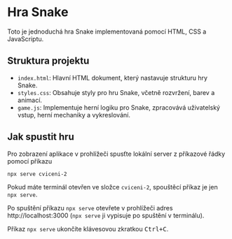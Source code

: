 # Hra Snake

Toto je jednoduchá hra Snake implementovaná pomocí HTML, CSS a JavaScriptu.

## Struktura projektu

- `index.html`: Hlavní HTML dokument, který nastavuje strukturu hry Snake.
- `styles.css`: Obsahuje styly pro hru Snake, včetně rozvržení, barev a animací.
- `game.js`: Implementuje herní logiku pro Snake, zpracovává uživatelský vstup, herní mechaniky a vykreslování.

## Jak spustit hru

Pro zobrazení aplikace v prohlížeči spusťte lokální server z příkazové řádky pomocí příkazu

```shell
npx serve cviceni-2
```

Pokud máte terminál otevřen ve složce `cviceni-2`, spouštěcí příkaz je jen `npx serve`.

Po spuštění příkazu `npx serve` otevřete v prohlížeči adres http://localhost:3000 (`npx serve` ji vypisuje po spuštění v terminálu).

Příkaz `npx serve` ukončíte klávesovou zkratkou <kbd>Ctrl+C</kbd>.
